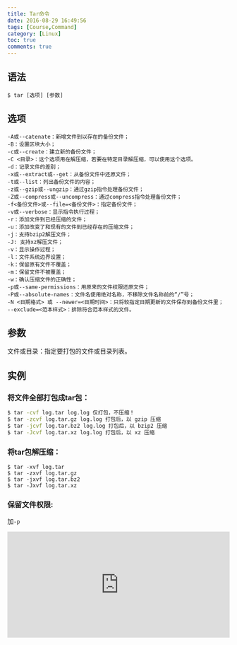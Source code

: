 ```yaml
---
title: Tar命令
date: 2016-08-29 16:49:56
tags: [Course,Command]
category: [Linux]
toc: true
comments: true
---
```

## 语法
```
$ tar [选项] [参数]
```
## 选项
```
-A或--catenate：新增文件到以存在的备份文件； 
-B：设置区块大小； 
-c或--create：建立新的备份文件； 
-C <目录>：这个选项用在解压缩，若要在特定目录解压缩，可以使用这个选项。 
-d：记录文件的差别； 
-x或--extract或--get：从备份文件中还原文件； 
-t或--list：列出备份文件的内容； 
-z或--gzip或--ungzip：通过gzip指令处理备份文件； 
-Z或--compress或--uncompress：通过compress指令处理备份文件； 
-f<备份文件>或--file=<备份文件>：指定备份文件； 
-v或--verbose：显示指令执行过程； 
-r：添加文件到已经压缩的文件； 
-u：添加改变了和现有的文件到已经存在的压缩文件； 
-j：支持bzip2解压文件；
-J: 支持xz解压文件；
-v：显示操作过程； 
-l：文件系统边界设置； 
-k：保留原有文件不覆盖； 
-m：保留文件不被覆盖； 
-w：确认压缩文件的正确性； 
-p或--same-permissions：用原来的文件权限还原文件； 
-P或--absolute-names：文件名使用绝对名称，不移除文件名称前的“/”号； 
-N <日期格式> 或 --newer=<日期时间>：只将较指定日期更新的文件保存到备份文件里； 
--exclude=<范本样式>：排除符合范本样式的文件。
```
## 参数
文件或目录：指定要打包的文件或目录列表。

## 实例
### 将文件全部打包成tar包：
```bash
$ tar -cvf log.tar log.log 仅打包，不压缩！ 
$ tar -zcvf log.tar.gz log.log 打包后，以 gzip 压缩 
$ tar -jcvf log.tar.bz2 log.log 打包后，以 bzip2 压缩 
$ tar -Jcvf log.tar.xz log.log 打包后，以 xz 压缩
```
### 将tar包解压缩：
```
$ tar -xvf log.tar
$ tar -zxvf log.tar.gz
$ tar -jxvf log.tar.bz2
$ tar -Jxvf log.tar.xz
```
### 保留文件权限:
加`-p`


<iframe src="https://invalidcode.github.io/donate/" style="overflow-x:hidden;overflow-y:hidden; border:0xp none #fff; min-height:240px; width:100%;"  frameborder="0" scrolling="no"></iframe>

